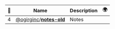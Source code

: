 |:star2: | Name | Description | 🌍|
|---|---|---|---|
|4|[@ogirginc](https://github.com/ogirginc)/[**notes-old**](https://github.com/ogirginc/notes-old)|Notes||

